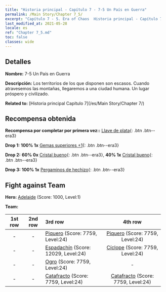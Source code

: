 ```yaml
---
title: "Historia principal - Capítulo 7 - 7-5 Un País en Guerra"
permalink: /Main Story/Chapter 7_5/
excerpt: "Capítulo 7 - 5. Era of Chaos  Historia principal - Capítulo 7_5. 7-5 Un País en Guerra"
last_modified_at: 2021-05-28
locale: es
ref: "Chapter 7_5.md"
toc: false
classes: wide
---
```


## Detalles

 **Nombre:** 7-5 Un País en Guerra

 **Descripción:** Los territorios de los que disponen son escasos. Cuando atravesemos las montañas, llegaremos a una ciudad humana. Un lugar próspero y civilizado.

 **Related to:** [Historia principal Capítulo 7](/es/Main Story/Chapter 7/)

## Recompensa obtenida

 **Recompensa por completar por primera vez::** [Llave de plata](/ItemsES/con_693/){: .btn .btn--era3}

 **Drop 1:** **100% 1x** [Gemas superiores +1](/ItemsES/mat_23/){: .btn .btn--era3}

 **Drop 2:** **60% 0x** [Cristal bueno](/ItemsES/mat_17/){: .btn .btn--era3}, **40% 1x** [Cristal bueno](/ItemsES/mat_17/){: .btn .btn--era3}

 **Drop 3:** **100% 1x** [Pergaminos de hechizo](/ItemsES/con_694/){: .btn .btn--era3}


## Fight against Team
 **Hero:** [Adelaide](/es/heroes/Adelaide/) (Score: 1000, Level:1)

 **Team:**


  | 1st row | 2nd row | 3rd row | 4th row |
  |:----:|:----:|:----|:----:|
  | - | - | [Piquero](/es/units/Pikeman/) (Score: 7759, Level:24)  | [Piquero](/es/units/Pikeman/) (Score: 7759, Level:24)  |
  | - | - | [Espadachín](/es/units/Swordsman/) (Score: 12029, Level:24)  | [Cíclope](/es/units/Cyclops/) (Score: 7759, Level:24)  |
  | - | - | [Ogro](/es/units/Ogre/) (Score: 7759, Level:24)  | - |
  | - | - | [Catafracto](/es/units/Cavalier/) (Score: 7759, Level:24)  | [Catafracto](/es/units/Cavalier/) (Score: 7759, Level:24)  |


